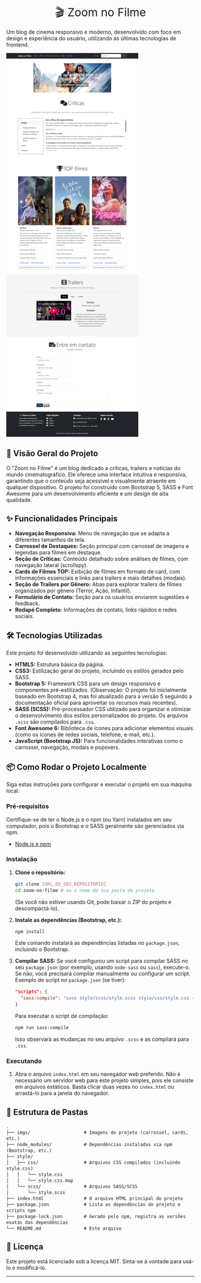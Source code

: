 <div style="font-size: 30px; text-align: center;">
  🎬 Zoom no Filme
</div>

<p style="font-size: 14px;">
  Um blog de cinema responsivo e moderno, desenvolvido com foco em design e experiência do usuário, utilizando as últimas tecnologias de frontend.
</p>

![Projeto](./imgs/ZoomCinema.png)

## 🚀 Visão Geral do Projeto

O "Zoom no Filme" é um blog dedicado a críticas, trailers e notícias do mundo cinematográfico. Ele oferece uma interface intuitiva e responsiva, garantindo que o conteúdo seja acessível e visualmente atraente em qualquer dispositivo. O projeto foi construído com Bootstrap 5, SASS e Font Awesome para um desenvolvimento eficiente e um design de alta qualidade.

## ✨ Funcionalidades Principais

- **Navegação Responsiva:** Menu de navegação que se adapta a diferentes tamanhos de tela.
- **Carrossel de Destaques:** Seção principal com carrossel de imagens e legendas para filmes em destaque.
- **Seção de Críticas:** Conteúdo detalhado sobre análises de filmes, com navegação lateral (scrollspy).
- **Cards de Filmes TOP:** Exibição de filmes em formato de card, com informações essenciais e links para trailers e mais detalhes (modais).
- **Seção de Trailers por Gênero:** Abas para explorar trailers de filmes organizados por gênero (Terror, Ação, Infantil).
- **Formulário de Contato:** Seção para os usuários enviarem sugestões e feedback.
- **Rodapé Completo:** Informações de contato, links rápidos e redes sociais.

## 🛠️ Tecnologias Utilizadas

Este projeto foi desenvolvido utilizando as seguintes tecnologias:

- **HTML5:** Estrutura básica da página.
- **CSS3:** Estilização geral do projeto, incluindo os estilos gerados pelo SASS.
- **Bootstrap 5:** Framework CSS para um design responsivo e componentes pré-estilizados. (Observação: O projeto foi inicialmente baseado em Bootstrap 4, mas foi atualizado para a versão 5 seguindo a documentação oficial para aproveitar os recursos mais recentes).
- **SASS (SCSS):** Pré-processador CSS utilizado para organizar e otimizar o desenvolvimento dos estilos personalizados do projeto. Os arquivos `.scss` são compilados para `.css`.
- **Font Awesome 6:** Biblioteca de ícones para adicionar elementos visuais (como os ícones de redes sociais, telefone, e-mail, etc.).
- **JavaScript (Bootstrap JS):** Para funcionalidades interativas como o carrossel, navegação, modais e popovers.

## 📦 Como Rodar o Projeto Localmente

Siga estas instruções para configurar e executar o projeto em sua máquina local:

### Pré-requisitos

Certifique-se de ter o Node.js e o npm (ou Yarn) instalados em seu computador, pois o Bootstrap e o SASS geralmente são gerenciados via npm.

- [Node.js e npm](https://nodejs.org/)

### Instalação

1.  **Clone o repositório:**

    ```bash
    git clone [URL_DO_SEU_REPOSITORIO]
    cd zoom-no-filme # ou o nome da sua pasta de projeto
    ```

    (Se você não estiver usando Git, pode baixar o ZIP do projeto e descompactá-lo).

2.  **Instale as dependências (Bootstrap, etc.):**

    ```bash
    npm install
    ```

    Este comando instalará as dependências listadas no `package.json`, incluindo o Bootstrap.

3.  **Compilar SASS:**
    Se você configurou um script para compilar SASS no seu `package.json` (por exemplo, usando `node-sass` ou `sass`), execute-o. Se não, você precisará compilar manualmente ou configurar um script.
    Exemplo de script no `package.json` (se tiver):

    ```json
    "scripts": {
      "sass:compile": "sass style/scss/style.scss style/css/style.css --watch"
    }
    ```

    Para executar o script de compilação:

    ```bash
    npm run sass:compile
    ```

    Isso observará as mudanças no seu arquivo `.scss` e as compilará para `.css`.

### Executando

1.  Abra o arquivo `index.html` em seu navegador web preferido. Não é necessário um servidor web para este projeto simples, pois ele consiste em arquivos estáticos. Basta clicar duas vezes no `index.html` ou arrastá-lo para a janela do navegador.

## 📂 Estrutura de Pastas

```
.
├── imgs/                    # Imagens do projeto (carrossel, cards, etc.)
├── node_modules/            # Dependências instaladas via npm (Bootstrap, etc.)
├── style/
│   ├── css/                 # Arquivos CSS compilados (incluindo style.css)
│   │   └── style.css
│   │   └── style.css.map
│   └── scss/                # Arquivos SASS/SCSS
│       └── style.scss
├── index.html               # O arquivo HTML principal do projeto
├── package.json             # Lista as dependências do projeto e scripts npm
├── package-lock.json        # Gerado pelo npm, registra as versões exatas das dependências
└── README.md                # Este arquivo
```

## 📄 Licença

Este projeto está licenciado sob a licença MIT. Sinta-se à vontade para usá-lo e modificá-lo.

---

